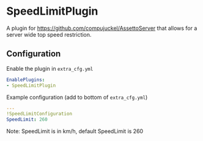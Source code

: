 # SpeedLimitPlugin
A plugin for https://github.com/compujuckel/AssettoServer that allows for a server wide top speed restriction.

## Configuration
Enable the plugin in `extra_cfg.yml`
```yaml
EnablePlugins:
- SpeedLimitPlugin
```

Example configuration (add to bottom of `extra_cfg.yml`)  
```yaml
---
!SpeedLimitConfiguration
SpeedLimit: 260
```
Note: SpeedLimit is in km/h, default SpeedLimit is 260
